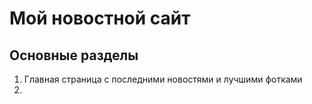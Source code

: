<h1>Мой новостной сайт</h1>

<h2>Основные разделы</h2>

<ol>
    <li>Главная страница с последними новостями и лучшими фотками</li>
    <li></li>
</ol>

